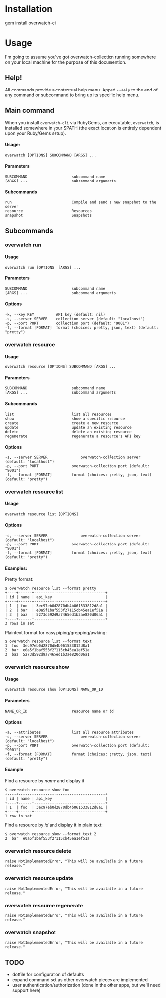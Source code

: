 # Installation

  gem install overwatch-cli

  
# Usage

I'm going to assume you've got overwatch-collection running somewhere on your local machine for the purpose of this documention.

## Help!

All commands provide a contextual help menu. Apped `--selp` to the end of any command or subcommand to bring up its specific help menu.

## Main command

When you install `overwatch-cli` via RubyGems, an executable, `overwatch`, is installed somewhere in your $PATH (the exact location is entirely dependent upon your Ruby/Gems setup).

#### Usage:
    overwatch [OPTIONS] SUBCOMMAND [ARGS] ...

#### Parameters

    SUBCOMMAND                    subcommand name
    [ARGS] ...                    subcommand arguments

#### Subcommands

    run                           Compile and send a new snapshot to the server
    resource                      Resources
    snapshot                      Snapshots
    

## Subcommands

### overwatch run

#### Usage

    overwatch run [OPTIONS] [ARGS] ...
    
#### Parameters

    SUBCOMMAND                    subcommand name
    [ARGS] ...                    subcommand arguments

#### Options

    -k, --key KEY          API key (default: nil)
    -s, --server SERVER    collection server (default: "localhost")
    -p, --port PORT        collection port (default: "9001")
    -f, --format [FORMAT]  format (choices: pretty, json, text) (default: "pretty")


### overwatch resource

#### Usage
    
    overwatch resource [OPTIONS] SUBCOMMAND [ARGS] ...

#### Parameters
        
    SUBCOMMAND                    subcommand name
    [ARGS] ...                    subcommand arguments

#### Subcommands

    list                          list all resources
    show                          show a specific resource
    create                        create a new resource
    update                        update an existing resource
    delete                        delete an existing resource
    regenerate                    regenerate a resource's API key

#### Options

    -s, --server SERVER               overwatch-collection server (default: "localhost")
    -p, --port PORT               overwatch-collection port (default: "9001")
    -f, --format [FORMAT]         format (choices: pretty, json, text) (default: "pretty")

### overwatch resource list

#### Usage
      
    overwatch resource list [OPTIONS]

#### Options

    -s, --server SERVER               overwatch-collection server (default: "localhost")
    -p, --port PORT               overwatch-collection port (default: "9001")
    -f, --format [FORMAT]         format (choices: pretty, json, text) (default: "pretty")

#### Examples:

Pretty format:

    $ overwatch resource list --format pretty
    +----+------+--------------------------------+
    | id | name | api_key                        |
    +----+------+--------------------------------+
    | 1  | foo  | 3ec97eb0d2870db4b061533812d8a1 |
    | 2  | bar  | e0a5f1baf553f27115cb45ea1ef51a |
    | 3  | baz  | 5273d592d9a7465ed1b3ae820d06a1 |
    +----+------+--------------------------------+
    3 rows in set
        
Plaintext format for easy piping/grepping/awking:

    $ overwatch resource list --format text
    1  foo  3ec97eb0d2870db4b061533812d8a1 
    2  bar  e0a5f1baf553f27115cb45ea1ef51a 
    3  baz  5273d592d9a7465ed1b3ae820d06a1


### overwatch resource show

#### Usage
    
    overwatch resource show [OPTIONS] NAME_OR_ID

#### Parameters

    NAME_OR_ID                    resource name or id

#### Options

    -a, --attributes              list all resource attributes
    -s, --server SERVER               overwatch-collection server (default: "localhost")
    -p, --port PORT               overwatch-collection port (default: "9001")
    -f, --format [FORMAT]         format (choices: pretty, json, text) (default: "pretty")

#### Example

Find a resource by _name_ and display it

    $ overwatch resource show foo
    +----+------+--------------------------------+
    | id | name | api_key                        |
    +----+------+--------------------------------+
    | 1  | foo  | 3ec97eb0d2870db4b061533812d8a1 |
    +----+------+--------------------------------+
    1 row in set

Find a resource by _id_ and display it in plain text:

    $ overwatch resource show --format text 2
    2  bar  e0a5f1baf553f27115cb45ea1ef51a

### overwatch resource delete
  
    raise NotImplementedError, "This will be available in a future release."

### overwatch resource update

    raise NotImplementedError, "This will be available in a future release."
    
### overwatch resource regenerate

    raise NotImplementedError, "This will be available in a future release."

### overwatch snapshot

    raise NotImplementedError, "This will be available in a future release."



## TODO

* dotfile for configuration of defaults
* expand command set as other overwatch pieces are implemented
* user authentication/authorization (done in the other apps, but we'll need support here)

